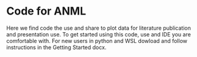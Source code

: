 # Code for ANML
Here we find code the use and share to plot data for literature publication and presentation use. 
To get started using this code, use and IDE you are comfortable with. 
For new users in python and WSL dowload and follow instructions in the Getting Started docx. 

